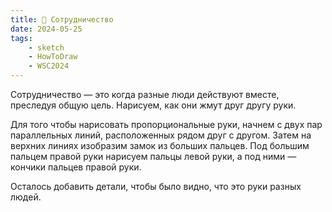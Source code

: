 ```yaml
---
title: 🙏 Сотрудничество
date: 2024-05-25
tags:
    - sketch
    - HowToDraw
    - WSC2024
---
```


Сотрудничество — это когда разные люди действуют вместе, преследуя общую цель. Нарисуем, как они жмут друг другу руки.

Для того чтобы нарисовать пропорциональные руки, начнем с двух пар параллельных линий, расположенных рядом друг с другом. Затем на верхних линиях изобразим замок из больших пальцев. Под большим пальцем правой руки нарисуем пальцы левой руки, а под ними — кончики пальцев правой руки.

Осталось добавить детали, чтобы было видно, что это руки разных людей.

